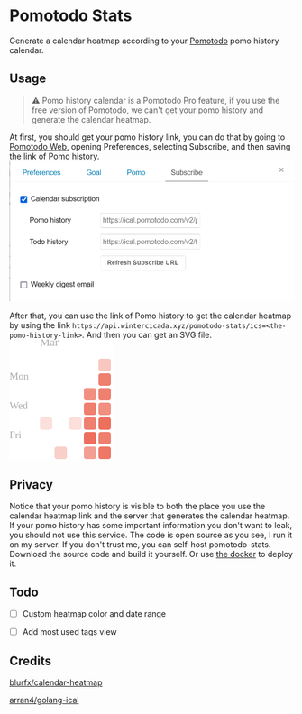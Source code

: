 # Pomotodo Stats

Generate a calendar heatmap according to your [Pomotodo](https://pomotodo.com) pomo history calendar.



## Usage
> :warning: Pomo history calendar is a Pomotodo Pro feature, if you use the free version of Pomotodo, we can't get your pomo history and generate the calendar heatmap.

At first, you should get your pomo history link, you can do that by going to [Pomotodo Web](https://pomotodo.com/app/), opening Preferences, selecting Subscribe, and then saving the link of Pomo history.
![](/images/pomotodo.png)

After that, you can use the link of Pomo history to get the calendar heatmap by using the link `https://api.wintercicada.xyz/pomotodo-stats/ics=<the-pomo-history-link>`. And then you can get an SVG file.
![](/images/pomotodoHeatmap.svg)



## Privacy
Notice that your pomo history is visible to both the place you use the calendar heatmap link and the server that generates the calendar heatmap. If your pomo history has some important information you don't want to leak, you should not use this service. The code is open source as you see, I run it on my server. If you don't trust me, you can self-host pomotodo-stats. Download the source code and build it yourself. Or use [the docker](https://hub.docker.com/repository/docker/wintercicada/pomotodo-stats) to deploy it.

## Todo
- [ ] Custom heatmap color and date range
- [ ] Add most used tags view



## Credits
[blurfx/calendar-heatmap](https://github.com/blurfx/calendar-heatmap)

[arran4/golang-ical](https://github.com/arran4/golang-ical)


